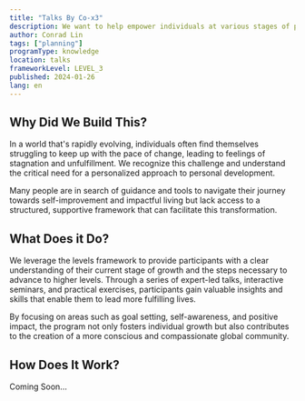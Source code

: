 ```yaml
---
title: "Talks By Co-x3"
description: We want to help empower individuals at various stages of personal development by creating tailored programs for schools, companies, etc.
author: Conrad Lin
tags: ["planning"]
programType: knowledge
location: talks
frameworkLevel: LEVEL_3
published: 2024-01-26
lang: en
---
```



## Why Did We Build This?

In a world that's rapidly evolving, individuals often find themselves struggling to keep up with the pace of change, leading to feelings of stagnation and unfulfillment. We recognize this challenge and understand the critical need for a personalized approach to personal development.

Many people are in search of guidance and tools to navigate their journey towards self-improvement and impactful living but lack access to a structured, supportive framework that can facilitate this transformation.

## What Does it Do?

We leverage the levels framework to provide participants with a clear understanding of their current stage of growth and the steps necessary to advance to higher levels. Through a series of expert-led talks, interactive seminars, and practical exercises, participants gain valuable insights and skills that enable them to lead more fulfilling lives.

By focusing on areas such as goal setting, self-awareness, and positive impact, the program not only fosters individual growth but also contributes to the creation of a more conscious and compassionate global community.

## How Does It Work?

Coming Soon...